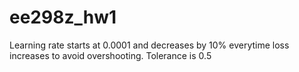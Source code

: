 # ee298z_hw1

Learning rate starts at 0.0001 and decreases by 10% everytime loss increases to avoid overshooting.
Tolerance is 0.5
